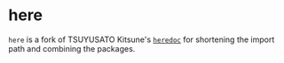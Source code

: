 # here

`here` is a fork of TSUYUSATO Kitsune's [`heredoc`](https://github.com/makenowjust/heredoc) for shortening the import path and combining the packages.
